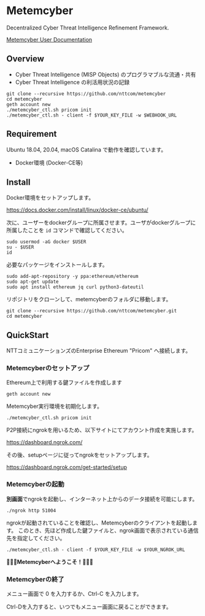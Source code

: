 # Metemcyber

Decentralized Cyber Threat Intelligence Refinement Framework.

[Metemcyber User Documentation](https://docs.google.com/document/d/1RL_0hDulTSuogskajhyv--eHGTsOiO6g2WLE4nTned4/edit?usp=sharing)

## Overview

- Cyber Threat Intelligence (MISP Objects) のプログラマブルな流通・共有
- Cyber Threat Intelligence の利活用状況の記録

```
git clone --recursive https://github.com/nttcom/metemcyber
cd metemcyber
geth account new
./metemcyber_ctl.sh pricom init 
./metemcyber_ctl.sh - client -f $YOUR_KEY_FILE -w $WEBHOOK_URL
```

## Requirement

Ubuntu 18.04, 20.04, macOS Catalina で動作を確認しています。

- Docker環境 (Docker-CE等)

## Install

Docker環境をセットアップします。

https://docs.docker.com/install/linux/docker-ce/ubuntu/


次に、ユーザーをdockerグループに所属させます。ユーザがdockerグループに所属したことを `id` コマンドで確認してください。

```
sudo usermod -aG docker $USER
su - $USER
id
```

必要なパッケージをインストールします。
```
sudo add-apt-repository -y ppa:ethereum/ethereum
sudo apt-get update
sudo apt install ethereum jq curl python3-dateutil
```

リポジトリをクローンして、metemcyberのフォルダに移動します。
```
git clone --recursive https://github.com/nttcom/metemcyber.git
cd metemcyber
```

## QuickStart

NTTコミュニケーションズのEnterprise Ethereum "Pricom" へ接続します。

### Metemcyberのセットアップ

Ethereum上で利用する鍵ファイルを作成します
```
geth account new
```

Metemcyber実行環境を初期化します。
```
./metemcyber_ctl.sh pricom init
```

P2P接続にngrokを用いるため、以下サイトにてアカウント作成を実施します。

https://dashboard.ngrok.com/

その後、setupページに従ってngrokをセットアップします。

https://dashboard.ngrok.com/get-started/setup


### Metemcyberの起動

**別画面**でngrokを起動し、インターネット上からのデータ接続を可能にします。
```
./ngrok http 51004
```

ngrokが起動されていることを確認し、Metemcyberのクライアントを起動します。
このとき、先ほど作成した鍵ファイルと、ngrok画面で表示されている通信先を指定してください。

```
./metemcyber_ctl.sh - client -f $YOUR_KEY_FILE -w $YOUR_NGROK_URL
```

**🎉🎉🎉Metemcyberへようこそ！🎉🎉🎉**

### Metemcyberの終了
メニュー画面で 0 を入力するか、Ctrl-C を入力します。

Ctrl-Dを入力すると、いつでもメニュー画面に戻ることができます。

